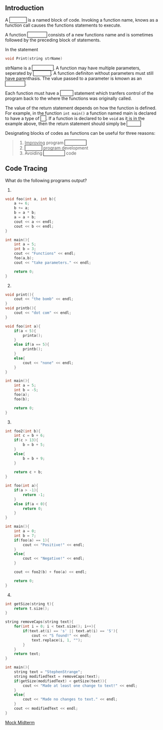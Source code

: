 Introduction
---
A <a style="color:white;border:solid black;border-width:1px">function</a>
is a named block of code. Invoking a function name, knows as a
<a stlye="color:white;border:solid black;border-width:1px">function call</a>
causes the functions statements to execute.

A function
<a style="color:white;border:solid black;border-width:1px">definition</a>
consists of a new functions name and is sometimes followed by the preceding block of statements. 

In the statement
```c++
void Print(string strName)	
```
strName is a
<a style="color:white;border:solid black;border-width:1px">parameter</a>.
A function may have multiple parameters, seperated by
<a style="color:white;border:solid black;border-width:1px">commas</a>.
A function definiton without parameters must still have parenthasis. 
The value passed to a parameter is kmown as an <a style="color:white;border:solid black;border-width:1px">agrument</a>.

Each function must have a
<a style="color:white;border:solid black;border-width:1px">return</a>
statement which tranfers control of the program back to the where the functions was originally called.

The value of the return statement depends on how the function is defined. For
 example, in the function ``int main()`` a function named main is declared to
 have a type of 
<a style="color:white;border:solid black;border-width:1px">int</a>.
If a function is declared to be ``void`` as it is in the example above, then
 the return statement should simply be 
<a style="color:white;border:solid black;border-width:1px">return;</a>

Designating blocks of codes as functions can be useful for three reasons:</br>
>1) Improving program
<a style="color:white;border:solid black;border-width:1px">readability</a></br>
>2) <a style="color:white;border:solid black;border-width:1px">Modular</a>
program development </br>
>3) Avoiding
<a style="color:white;border:solid black;border-width:1px">redundant</a>
code


Code Tracing
---

What do the following programs output?

1)
```c++
void foo(int a, int b){
	a += 6;
	b += a;
	b = a * b;
	a = a + b;
	cout << a << endl;
	cout << b << endl;
}

int main(){
	int a = 5;
	int b = 3;
	cout << "Functions" << endl;
	foo(a,b);
	cout << "take parameters." << endl;

	return 0;
}
```
2)
```c++
void print(){
	cout << "the bomb" << endl;
}
void printb(){
	cout << "dot com" << endl;
}

void foo(int a){
	if(a < 5){
		printa();
	}
	else if(a == 5){
		printb();
	}
	else{
		cout << "none" << endl;
	}
}

int main(){
	int a = 5;
	int b = -5;
	foo(a);
	foo(b);

	return 0;
}
```
3)
```c++
int foo2(int b){
	int c = b + 6;
	if(c > 13){
		b = b + 5;
	}
	else{
		b = b + 9;
	}
	
	return c + b;
}

int foo(int a){
	if(a > -1){
		return -1;
	}
	else if(a < 0){
		return 0;
	}
}

int main(){
	int a = 0;
	int b = 7;
	if(foo(a) == 1){
		cout << "Positive!" << endl;
	}
	else{
		cout << "Negative!" << endl;
	}

	cout << foo2(b) + foo(a) << endl;

	return 0;
}
```
4)
```c++
int getSize(string t){
	return t.size();
}

string removeCaps(string text){
	for(int i = 0; i < text.size(); i++){
		if(text.at(i) == 's' || text.at(i) == 'S'){
			cout << "S found!" << endl;
			text.replace(i, 1, "");
		}
	}
	return text;
}

int main(){
	string text = "StephenStrange";
	string modifiedText = removeCaps(text);
	if(getSize(modifiedText) < getSize(text)){
		cout << "Made at least one change to text!" << endl;
	}
	else{
		cout << "Made no changes to text." << endl;
	}
	cout << modifiedText << endl;
}
```
[Mock Midterm](https://docs.google.com/a/ucr.edu/document/d/1DWX5sqdetz-Vz8RpabkYFdxSUa_Q3DhBsVA2ugZxeCQ/edit?usp=sharing)

